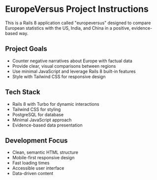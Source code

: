 # EuropeVersus Project Instructions

This is a Rails 8 application called "europeversus" designed to compare European statistics with the US, India, and China in a positive, evidence-based way.

## Project Goals
- Counter negative narratives about Europe with factual data
- Provide clear, visual comparisons between regions
- Use minimal JavaScript and leverage Rails 8 built-in features
- Style with Tailwind CSS for responsive design

## Tech Stack
- Rails 8 with Turbo for dynamic interactions
- Tailwind CSS for styling
- PostgreSQL for database
- Minimal JavaScript approach
- Evidence-based data presentation

## Development Focus
- Clean, semantic HTML structure
- Mobile-first responsive design
- Fast loading times
- Accessible user interface
- Data-driven content